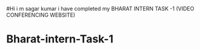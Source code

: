 #Hi i m sagar kumar i have completed my BHARAT INTERN TASK -1 (VIDEO CONFERENCING WEBSITE)

# Bharat-intern-Task-1 
